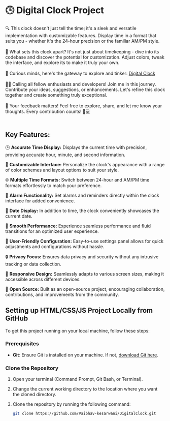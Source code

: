 # 🕒 Digital Clock Project

🔍 This clock doesn't just tell the time; it's a sleek and versatile implementation with customizable features. Display time in a format that suits you - whether it's the 24-hour precision or the familiar AM/PM style.
<br><br>
🌈 What sets this clock apart? It's not just about timekeeping - dive into its codebase and discover the potential for customization. Adjust colors, tweak the interface, and explore its to make it truly your own.
<br><br>
🚀 Curious minds, here's the gateway to explore and tinker: [Digital Clock](https://github.com/Vaibhav-kesarwani/DigitalClock)
<br><br>
👨‍💻 Calling all fellow enthusiasts and developers! Join me in this journey. Contribute your ideas, suggestions, or enhancements. Let's refine this clock together and create something truly exceptional.
<br><br>
🌟 Your feedback matters! Feel free to explore, share, and let me know your thoughts. Every contribution counts! 🚀💻
<br><br>

## Key Features:

🕒 **Accurate Time Display:** Displays the current time with precision, providing accurate hour, minute, and second information.

🌈 **Customizable Interface:** Personalize the clock's appearance with a range of color schemes and layout options to suit your style.

🌐 **Multiple Time Formats:** Switch between 24-hour and AM/PM time formats effortlessly to match your preference.

🔔 **Alarm Functionality:** Set alarms and reminders directly within the clock interface for added convenience.

📅 **Date Display:** In addition to time, the clock conveniently showcases the current date.

🚀 **Smooth Performance:** Experience seamless performance and fluid transitions for an optimized user experience.

🔧 **User-Friendly Configuration:** Easy-to-use settings panel allows for quick adjustments and configurations without hassle.

🔒 **Privacy Focus:** Ensures data privacy and security without any intrusive tracking or data collection.

📱 **Responsive Design:** Seamlessly adapts to various screen sizes, making it accessible across different devices.

🌟 **Open Source:** Built as an open-source project, encouraging collaboration, contributions, and improvements from the community.

## Setting up HTML/CSS/JS Project Locally from GitHub

To get this project running on your local machine, follow these steps:

### Prerequisites

- **Git**: Ensure Git is installed on your machine. If not, [download Git here](https://git-scm.com/downloads).

### Clone the Repository

1. Open your terminal (Command Prompt, Git Bash, or Terminal).
2. Change the current working directory to the location where you want the cloned directory.
3. Clone the repository by running the following command:

   ```bash
   git clone https://github.com/Vaibhav-kesarwani/DigitalClock.git

